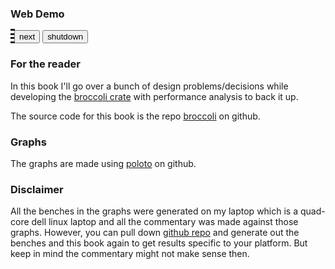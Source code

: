 ### Web Demo

<link rel="stylesheet" href="css/web_demo.css">
<script type=module>
    import { default as init } from './pkg/demo_web.js';
    var w=await init('pkg/demo_web_bg.wasm');
    await w.main_entry();
</script>
<div>
<canvas id="mycanvas" style="border-style: dotted;width:100%" width="800" height="600"></canvas>
<button id="nextbutton" class="mybutton">next</button>
<button id="shutdownbutton" class="mybutton">shutdown</button>
</div>

### For the reader

In this book I'll go over a bunch of design problems/decisions while developing the [broccoli crate](https://crates.io/crates/broccoli) with performance analysis to back it up. 

The source code for this book is the repo [broccoli](https://github.com/tiby312/broccoli) on github.

### Graphs

The graphs are made using [poloto](https://github.com/tiby312/poloto) on github.

### Disclaimer

All the benches in the graphs were generated on my laptop which is a quad-core dell linux laptop and all the commentary was made against those graphs. However, you can pull down [github repo](https://github.com/tiby312/broccoli.git) and generate out the benches and this book again to get results specific to your platform. But keep in mind the commentary might not make sense then. 
